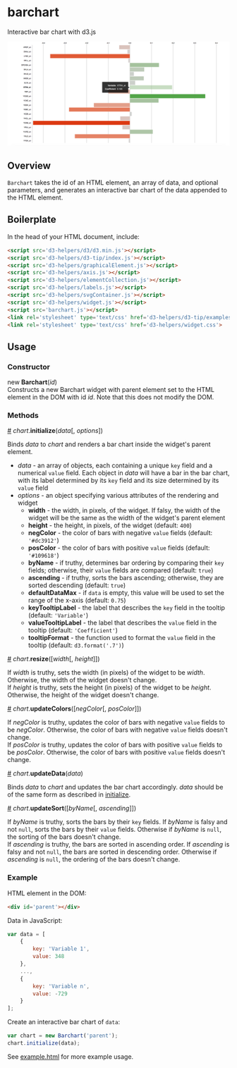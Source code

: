 # barchart
Interactive bar chart with d3.js

![alt text](https://raw.githubusercontent.com/alexrfling/barchart/master/img/example.png)

## Overview
`Barchart` takes the id of an HTML element, an array of data, and optional parameters, and generates an interactive bar chart of the data appended to the HTML element.

## Boilerplate
In the head of your HTML document, include:
```html
<script src='d3-helpers/d3/d3.min.js'></script>
<script src='d3-helpers/d3-tip/index.js'></script>
<script src='d3-helpers/graphicalElement.js'></script>
<script src='d3-helpers/axis.js'></script>
<script src='d3-helpers/elementCollection.js'></script>
<script src='d3-helpers/labels.js'></script>
<script src='d3-helpers/svgContainer.js'></script>
<script src='d3-helpers/widget.js'></script>
<script src='barchart.js'></script>
<link rel='stylesheet' type='text/css' href='d3-helpers/d3-tip/examples/example-styles.css'>
<link rel='stylesheet' type='text/css' href='d3-helpers/widget.css'>
```

## Usage

### Constructor
new **Barchart**(_id_)  
Constructs a new Barchart widget with parent element set to the HTML element in the DOM with id _id_. Note that this does not modify the DOM.

### Methods
<a name='initialize' href='#initialize'>#</a> _chart_.**initialize**(_data_[, _options_])

Binds _data_ to _chart_ and renders a bar chart inside the widget's parent element.
* _data_ - an array of objects, each containing a unique `key` field and a numerical `value` field. Each object in _data_ will have a bar in the bar chart, with its label determined by its `key` field and its size determined by its `value` field
* _options_ - an object specifying various attributes of the rendering and widget
  * **width** - the width, in pixels, of the widget. If falsy, the width of the widget will be the same as the width of the widget's parent element
  * **height** - the height, in pixels, of the widget (default: `400`)
  * **negColor** - the color of bars with negative `value` fields (default: `'#dc3912'`)
  * **posColor** - the color of bars with positive `value` fields (default: `'#109618'`)
  * **byName** - if truthy, determines bar ordering by comparing their `key` fields; otherwise, their `value` fields are compared (default: `true`)
  * **ascending** - if truthy, sorts the bars ascending; otherwise, they are sorted descending (default: `true`)
  * **defaultDataMax** - if `data` is empty, this value will be used to set the range of the x-axis (default: `0.75`)
  * **keyTooltipLabel** - the label that describes the `key` field in the tooltip (default: `'Variable'`)
  * **valueTooltipLabel** - the label that describes the `value` field in the tooltip (default: `'Coefficient'`)
  * **tooltipFormat** - the function used to format the `value` field in the tooltip (default: `d3.format('.7')`)

<a name='resize' href='#resize'>#</a> _chart_.**resize**([_width_[, _height_]])

If _width_ is truthy, sets the width (in pixels) of the widget to be _width_. Otherwise, the width of the widget doesn't change.  
If _height_ is truthy, sets the height (in pixels) of the widget to be _height_. Otherwise, the height of the widget doesn't change.

<a name='updateColors' href='#updateColors'>#</a> _chart_.**updateColors**([_negColor_[, _posColor_]])

If _negColor_ is truthy, updates the color of bars with negative `value` fields to be _negColor_. Otherwise, the color of bars with negative `value` fields doesn't change.  
If _posColor_ is truthy, updates the color of bars with positive `value` fields to be _posColor_. Otherwise, the color of bars with positive `value` fields doesn't change.

<a name='updateData' href='#updateData'>#</a> _chart_.**updateData**(_data_)

Binds _data_ to _chart_ and updates the bar chart accordingly. _data_ should be of the same form as described in <a href='#initialize'>initialize</a>.

<a name='updateSort' href='#updateSort'>#</a> _chart_.**updateSort**([_byName_[, _ascending_]])

If _byName_ is truthy, sorts the bars by their `key` fields. If _byName_ is falsy and not `null`, sorts the bars by their `value` fields. Otherwise if _byName_ is `null`, the sorting of the bars doesn't change.  
If _ascending_ is truthy, the bars are sorted in ascending order. If _ascending_ is falsy and not `null`, the bars are sorted in descending order. Otherwise if _ascending_ is `null`, the ordering of the bars doesn't change.

### Example
HTML element in the DOM:
```html
<div id='parent'></div>
```
Data in JavaScript:
```js
var data = [
    {
        key: 'Variable 1',
        value: 348
    },
    ...,
    {
        key: 'Variable n',
        value: -729
    }
];
```
Create an interactive bar chart of `data`:
```js
var chart = new Barchart('parent');
chart.initialize(data);
```
See <a href='https://github.com/alexrfling/barchart/blob/master/example.html'>example.html</a> for more example usage.
